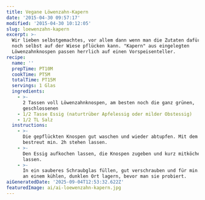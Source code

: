 ```yaml
---
title: Vegane Löwenzahn-Kapern
date: '2015-04-30 09:57:17'
modified: '2015-04-30 10:12:05'
slug: loewenzahn-kapern
excerpt: >-
  Wir lieben selbstgemachtes, vor allem dann wenn man die Zutaten dafür auch
  noch selbst auf der Wiese pflücken kann. "Kapern" aus eingelegten
  Löwenzahnknospen passen herrlich auf einen Vorspeisenteller.
recipe:
  name: ''
  prepTime: PT10M
  cookTime: PT5M
  totalTime: PT15M
  servings: 1 Glas
  ingredients:
    - >-
      2 Tassen voll Löwenzahnknospen, am besten noch die ganz grünen,
      geschlossenen
    - 1/2 Tasse Essig (naturtrüber Apfelessig oder milder Obstessig)
    - 1/2 TL Salz
  instructions:
    - >-
      Die gepflückten Knospen gut waschen und wieder abtupfen. Mit dem Salz
      bestreut min. 2h stehen lassen.
    - >-
      Den Essig aufkochen lassen, die Knospen zugeben und kurz mitköcheln
      lassen.
    - >-
      In ein sauberes Schraubglas füllen, gut verschrauben und für min. 2 Wochen
      an einem kühlen, dunklen Ort lagern, bevor man sie probiert.
aiGeneratedDate: '2025-09-04T12:53:32.622Z'
featuredImage: ai/ai-loewenzahn-kapern.jpg
---
```


[<!-- Image removed (no copyright): loewenzahn-knospen-1-640x424.jpg -->](https://www.veganblatt.com/i/loewenzahn-knospen-1.jpg)
